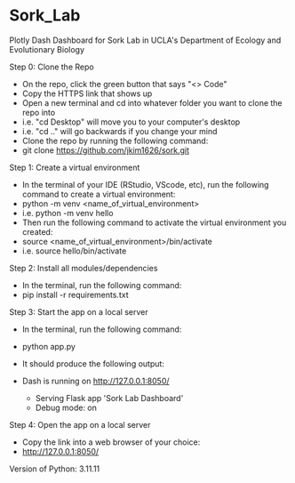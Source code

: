 # Sork_Lab

Plotly Dash Dashboard for Sork Lab in UCLA's Department of Ecology and Evolutionary Biology

Step 0: Clone the Repo

- On the repo, click the green button that says "<> Code"
- Copy the HTTPS link that shows up
- Open a new terminal and cd into whatever folder you want to clone the repo into
- i.e. "cd Desktop" will move you to your computer's desktop
- i.e. "cd .." will go backwards if you change your mind
- Clone the repo by running the following command:
- git clone https://github.com/jkim1626/sork.git

Step 1: Create a virtual environment

- In the terminal of your IDE (RStudio, VScode, etc), run the following command to create a virtual environment:
- python -m venv <name_of_virtual_environment>
- i.e. python -m venv hello
- Then run the following command to activate the virtual environment you created:
- source <name_of_virtual_environment>/bin/activate
- i.e. source hello/bin/activate

Step 2: Install all modules/dependencies

- In the terminal, run the following command:
- pip install -r requirements.txt

Step 3: Start the app on a local server

- In the terminal, run the following command:
- python app.py
- It should produce the following output:
- Dash is running on http://127.0.0.1:8050/

  - Serving Flask app 'Sork Lab Dashboard'
  - Debug mode: on

Step 4: Open the app on a local server

- Copy the link into a web browser of your choice:
- http://127.0.0.1:8050/

Version of Python:
3.11.11
